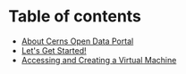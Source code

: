 # Table of contents

* [About Cerns Open Data Portal](README.md)
* [Let's Get Started!](lets-get-started.md)
* [Accessing and Creating a Virtual Machine](untitled.md)

